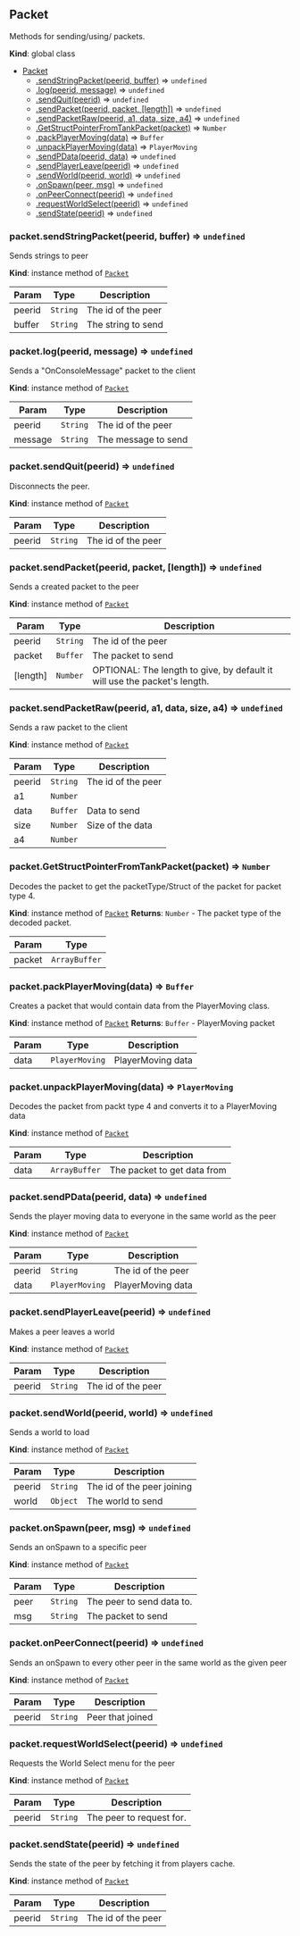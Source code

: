 <a name="Packet"></a>

## Packet
Methods for sending/using/ packets.

**Kind**: global class

* [Packet](#Packet)
    * [.sendStringPacket(peerid, buffer)](#Packet+sendStringPacket) ⇒ <code>undefined</code>
    * [.log(peerid, message)](#Packet+log) ⇒ <code>undefined</code>
    * [.sendQuit(peerid)](#Packet+sendQuit) ⇒ <code>undefined</code>
    * [.sendPacket(peerid, packet, [length])](#Packet+sendPacket) ⇒ <code>undefined</code>
    * [.sendPacketRaw(peerid, a1, data, size, a4)](#Packet+sendPacketRaw) ⇒ <code>undefined</code>
    * [.GetStructPointerFromTankPacket(packet)](#Packet+GetStructPointerFromTankPacket) ⇒ <code>Number</code>
    * [.packPlayerMoving(data)](#Packet+packPlayerMoving) ⇒ <code>Buffer</code>
    * [.unpackPlayerMoving(data)](#Packet+unpackPlayerMoving) ⇒ <code>PlayerMoving</code>
    * [.sendPData(peerid, data)](#Packet+sendPData) ⇒ <code>undefined</code>
    * [.sendPlayerLeave(peerid)](#Packet+sendPlayerLeave) ⇒ <code>undefined</code>
    * [.sendWorld(peerid, world)](#Packet+sendWorld) ⇒ <code>undefined</code>
    * [.onSpawn(peer, msg)](#Packet+onSpawn) ⇒ <code>undefined</code>
    * [.onPeerConnect(peerid)](#Packet+onPeerConnect) ⇒ <code>undefined</code>
    * [.requestWorldSelect(peerid)](#Packet+requestWorldSelect) ⇒ <code>undefined</code>
    * [.sendState(peerid)](#Packet+sendState) ⇒ <code>undefined</code>

<a name="Packet+sendStringPacket"></a>

### packet.sendStringPacket(peerid, buffer) ⇒ <code>undefined</code>
Sends strings to peer

**Kind**: instance method of [<code>Packet</code>](#Packet)

| Param | Type | Description |
| --- | --- | --- |
| peerid | <code>String</code> | The id of the peer |
| buffer | <code>String</code> | The string to send |

<a name="Packet+log"></a>

### packet.log(peerid, message) ⇒ <code>undefined</code>
Sends a "OnConsoleMessage" packet to the client

**Kind**: instance method of [<code>Packet</code>](#Packet)

| Param | Type | Description |
| --- | --- | --- |
| peerid | <code>String</code> | The id of the peer |
| message | <code>String</code> | The message to send |

<a name="Packet+sendQuit"></a>

### packet.sendQuit(peerid) ⇒ <code>undefined</code>
Disconnects the peer.

**Kind**: instance method of [<code>Packet</code>](#Packet)

| Param | Type | Description |
| --- | --- | --- |
| peerid | <code>String</code> | The id of the peer |

<a name="Packet+sendPacket"></a>

### packet.sendPacket(peerid, packet, [length]) ⇒ <code>undefined</code>
Sends a created packet to the peer

**Kind**: instance method of [<code>Packet</code>](#Packet)

| Param | Type | Description |
| --- | --- | --- |
| peerid | <code>String</code> | The id of the peer |
| packet | <code>Buffer</code> | The packet to send |
| [length] | <code>Number</code> | OPTIONAL: The length to give, by default it will use the packet's length. |

<a name="Packet+sendPacketRaw"></a>

### packet.sendPacketRaw(peerid, a1, data, size, a4) ⇒ <code>undefined</code>
Sends a raw packet to the client

**Kind**: instance method of [<code>Packet</code>](#Packet)

| Param | Type | Description |
| --- | --- | --- |
| peerid | <code>String</code> | The id of the peer |
| a1 | <code>Number</code> | <Not sure yet> |
| data | <code>Buffer</code> | Data to send |
| size | <code>Number</code> | Size of the data |
| a4 | <code>Number</code> | <Not sure yet> |

<a name="Packet+GetStructPointerFromTankPacket"></a>

### packet.GetStructPointerFromTankPacket(packet) ⇒ <code>Number</code>
Decodes the packet to get the packetType/Struct of the packet for packet type 4.

**Kind**: instance method of [<code>Packet</code>](#Packet)
**Returns**: <code>Number</code> - The packet type of the decoded packet.

| Param | Type |
| --- | --- |
| packet | <code>ArrayBuffer</code> |

<a name="Packet+packPlayerMoving"></a>

### packet.packPlayerMoving(data) ⇒ <code>Buffer</code>
Creates a packet that would contain data from the PlayerMoving class.

**Kind**: instance method of [<code>Packet</code>](#Packet)
**Returns**: <code>Buffer</code> - PlayerMoving packet

| Param | Type | Description |
| --- | --- | --- |
| data | <code>PlayerMoving</code> | PlayerMoving data |

<a name="Packet+unpackPlayerMoving"></a>

### packet.unpackPlayerMoving(data) ⇒ <code>PlayerMoving</code>
Decodes the packet from packt type 4 and converts it to a PlayerMoving data

**Kind**: instance method of [<code>Packet</code>](#Packet)

| Param | Type | Description |
| --- | --- | --- |
| data | <code>ArrayBuffer</code> | The packet to get data from |

<a name="Packet+sendPData"></a>

### packet.sendPData(peerid, data) ⇒ <code>undefined</code>
Sends the player moving data to everyone in the same world as the peer

**Kind**: instance method of [<code>Packet</code>](#Packet)

| Param | Type | Description |
| --- | --- | --- |
| peerid | <code>String</code> | The id of the peer |
| data | <code>PlayerMoving</code> | PlayerMoving data |

<a name="Packet+sendPlayerLeave"></a>

### packet.sendPlayerLeave(peerid) ⇒ <code>undefined</code>
Makes a peer leaves a world

**Kind**: instance method of [<code>Packet</code>](#Packet)

| Param | Type | Description |
| --- | --- | --- |
| peerid | <code>String</code> | The id of the peer |

<a name="Packet+sendWorld"></a>

### packet.sendWorld(peerid, world) ⇒ <code>undefined</code>
Sends a world to load

**Kind**: instance method of [<code>Packet</code>](#Packet)

| Param | Type | Description |
| --- | --- | --- |
| peerid | <code>String</code> | The id of the peer joining |
| world | <code>Object</code> | The world to send |

<a name="Packet+onSpawn"></a>

### packet.onSpawn(peer, msg) ⇒ <code>undefined</code>
Sends an onSpawn to a specific peer

**Kind**: instance method of [<code>Packet</code>](#Packet)

| Param | Type | Description |
| --- | --- | --- |
| peer | <code>String</code> | The peer to send data to. |
| msg | <code>String</code> | The packet to send |

<a name="Packet+onPeerConnect"></a>

### packet.onPeerConnect(peerid) ⇒ <code>undefined</code>
Sends an onSpawn to every other peer in the same world as the given peer

**Kind**: instance method of [<code>Packet</code>](#Packet)

| Param | Type | Description |
| --- | --- | --- |
| peerid | <code>String</code> | Peer that joined |

<a name="Packet+requestWorldSelect"></a>

### packet.requestWorldSelect(peerid) ⇒ <code>undefined</code>
Requests the World Select menu for the peer

**Kind**: instance method of [<code>Packet</code>](#Packet)

| Param | Type | Description |
| --- | --- | --- |
| peerid | <code>String</code> | The peer to request for. |

<a name="Packet+sendState"></a>

### packet.sendState(peerid) ⇒ <code>undefined</code>
Sends the state of the peer by fetching it from players cache.

**Kind**: instance method of [<code>Packet</code>](#Packet)

| Param | Type | Description |
| --- | --- | --- |
| peerid | <code>String</code> | The id of the peer |
